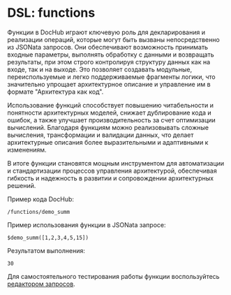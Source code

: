 # DSL: functions

Функции в DocHub играют ключевую роль для декларирования и реализации операций, которые могут быть вызваны непосредственно
из JSONata запросов. Они обеспечивают возможность принимать входные параметры, выполнять обработку с данными и возвращать
результаты, при этом строго контролируя структуру данных как на входе, так и на выходе. Это позволяет создавать модульные,
переиспользуемые и легко поддерживаемые фрагменты логики, что значительно упрощает архитектурное описание и управление им
в формате "Архитектура как код".

Использование функций способствует повышению читабельности и понятности архитектурных моделей, снижает дублирование кода
и ошибок, а также улучшает производительность за счет оптимизации вычислений. Благодаря функциям можно реализовывать сложные
вычисления, трансформации и валидации данных, что делает архитектурные описания более выразительными и адаптивными к изменениям.

В итоге функции становятся мощным инструментом для автоматизации и стандартизации процессов управления архитектурой,
обеспечивая гибкость и надежность в развитии и сопровождении архитектурных решений.

Пример кода DocHub:
```code-frame
/functions/demo_summ
```

Пример использования функции в JSONata запросе:
```JSONata
$demo_summ([1,2,3,4,5,15])
```

Результатом выполнения:
```
30
```

Для самостоятельного тестирования работы функции воспользуйтесь [редактором запросов](/devtool).



